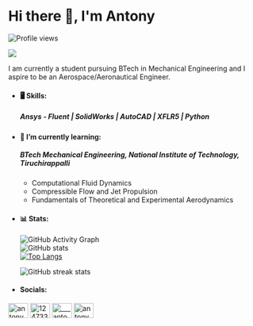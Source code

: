 # Hi there 👋, I'm Antony
![Profile views](https://gpvc.arturio.dev/cony-777) 

![](https://www.amacaerospace.com/wp-content/uploads/2017/02/amac-swiss-excellence-aviation-banner.jpg)

I am currently a student pursuing BTech in Mechanical Engineering and I aspire to be an Aerospace/Aeronautical Engineer. 

- #### 🖥 Skills: 
    ##### Ansys - Fluent | SolidWorks | AutoCAD | XFLR5 | Python

- #### 📖  I’m currently learning:
    ##### BTech Mechanical Engineering, National Institute of Technology, Tiruchirappalli

    - Computational Fluid Dynamics
    - Compressible Flow and Jet Propulsion
    - Fundamentals of Theoretical and Experimental Aerodynamics

- #### 📊 Stats:

    ![GitHub Activity Graph](https://activity-graph.herokuapp.com/graph?username=cony-777)  
    ![GitHub stats](https://github-readme-stats.vercel.app/api?username=cony-777&show_icons=true)  
    [![Top Langs](https://github-readme-stats.vercel.app/api/top-langs/?username=cony-777)](https://github.com/anuraghazra/github-readme-stats)

    ![GitHub streak stats](https://github-readme-streak-stats.herokuapp.com/?user=cony-777)  



- #### Socials:

<p align="left">
<a href="https://www.linkedin.com/in/antony-raja-arulsekar-42a24a1b6/" target="blank"><img align="center" src="https://raw.githubusercontent.com/rahuldkjain/github-profile-readme-generator/master/src/images/icons/Social/linked-in-alt.svg" alt="antony raja arulsekar" height="30" width="40" /></a>
<a href="https://stackoverflow.com/users/12473302" target="blank"><img align="center" src="https://raw.githubusercontent.com/rahuldkjain/github-profile-readme-generator/master/src/images/icons/Social/stack-overflow.svg" alt="12473302" height="30" width="40" /></a>
<a href="https://instagram.com/___antony7___" target="blank"><img align="center" src="https://raw.githubusercontent.com/rahuldkjain/github-profile-readme-generator/master/src/images/icons/Social/instagram.svg" alt="___antony7___" height="30" width="40" /></a>
<a href="https://www.youtube.com/channel/UCoysau4x7cP8I2c1j8EMiAw" target="blank"><img align="center" src="https://raw.githubusercontent.com/rahuldkjain/github-profile-readme-generator/master/src/images/icons/Social/youtube.svg" alt="antony" height="30" width="40" /></a>
</p>



